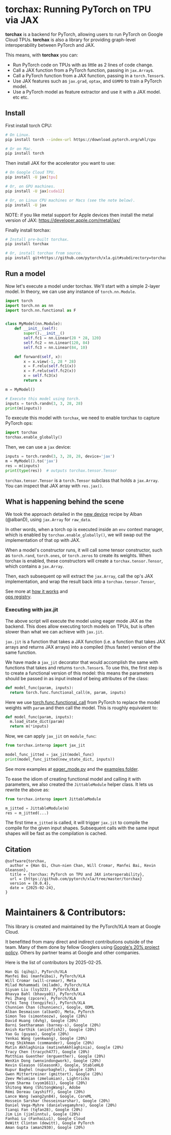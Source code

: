 # torchax: Running PyTorch on TPU via JAX

**torchax** is a backend for PyTorch, allowing users to run
PyTorch on Google Cloud TPUs. **torchax** is also a library for providing
graph-level interoperability between PyTorch and JAX.

This means, with **torchax** you can:
* Run PyTorch code on TPUs with as little as 2 lines of code change.
* Call a JAX function from a PyTorch function, passing in `jax.Array`s.
* Call a PyTorch function from a JAX function, passing in a `torch.Tensor`s.
* Use JAX features such as `jax.grad`, `optax`, and `GSMPD` to train a PyTorch
  model.
* Use a PyTorch model as feature extractor and use it with a JAX model.
etc etc.

## Install

First install torch CPU:

```bash
# On Linux.
pip install torch --index-url https://download.pytorch.org/whl/cpu

# Or on Mac.
pip install torch
```

Then install JAX for the accelerator you want to use:

```bash
# On Google Cloud TPU.
pip install -U jax[tpu]

# Or, on GPU machines.
pip install -U jax[cuda12]

# Or, on Linux CPU machines or Macs (see the note below).
pip install -U jax
```

NOTE: if you like metal support for Apple devices then install the
metal version of JAX: https://developer.apple.com/metal/jax/

Finally install torchax:

```bash
# Install pre-built torchax.
pip install torchax

# Or, install torchax from source.
pip install git+https://github.com/pytorch/xla.git#subdirectory=torchax
```

## Run a model

Now let's execute a model under torchax. We'll start with a simple 2-layer model.
In theory, we can use any instance of `torch.nn.Module`.

```python
import torch
import torch.nn as nn
import torch.nn.functional as F


class MyModel(nn.Module):
    def __init__(self):
        super().__init__()
        self.fc1 = nn.Linear(28 * 28, 120)
        self.fc2 = nn.Linear(120, 84)
        self.fc3 = nn.Linear(84, 10)

    def forward(self, x):
        x = x.view(-1, 28 * 28)
        x = F.relu(self.fc1(x))
        x = F.relu(self.fc2(x))
        x = self.fc3(x)
        return x

m = MyModel()

# Execute this model using torch.
inputs = torch.randn(3, 3, 28, 28)
print(m(inputs))
```

To execute this model with `torchax`, we need to enable torchax to capture PyTorch ops:

```python
import torchax
torchax.enable_globally()
```

Then, we can use a `jax` device:

```python
inputs = torch.randn(3, 3, 28, 28, device='jax')
m = MyModel().to('jax')
res = m(inputs)
print(type(res))  # outputs torchax.tensor.Tensor
```

`torchax.tensor.Tensor` is a `torch.Tensor` subclass that holds
a `jax.Array`. You can inspect that JAX array with `res.jax()`.

## What is happening behind the scene

We took the approach detailed in the
[new device](https://github.com/albanD/subclass_zoo/blob/main/new_device.py)
recipe by Alban (@albanD), using `jax.Array` for `raw_data`.

In other words, when a torch op is executed inside an `env` context manager,
which is enabled by `torchax.enable_globally()`, we will swap out the
implementation of that op with JAX.

When a model's constructor runs, it will call some tensor constructor, such as
`torch.rand`, `torch.ones`, or `torch.zeros` to create its weights. When torchax
is enabled, these constructors will create a `torchax.tensor.Tensor`, which
contains a `jax.Array`.

Then, each subsequent op will extract the `jax.Array`, call the op's JAX
implementation, and wrap the result back into a `torchax.tensor.Tensor`,

See more at [how it works](docs/how_it_works.md) and\
[ops registry](docs/ops_registry.md).

### Executing with jax.jit

The above script will execute the model using eager mode JAX as the backend. This
does allow executing torch models on TPUs, but is often slower than what we can
achieve with `jax.jit`.

`jax.jit` is a function that takes a JAX function (i.e. a function that takes JAX arrays
and returns JAX arrays) into a compiled (thus faster) version of the same function.

We have made a `jax_jit` decorator that would accomplish the same with functions
that takes and returns `torch.Tensor`s. To use this, the first step is to create
a functional version of this model: this means the parameters should be passed in
as input instead of being attributes of the class:

```python
def model_func(param, inputs):
  return torch.func.functional_call(m, param, inputs)
```

Here we use [torch.func.functional_call](https://pytorch.org/docs/stable/generated/torch.func.functional_call.html)
from PyTorch to replace the model weights with `param` and then call the
model. This is roughly equivalent to:

```python
def model_func(param, inputs):
  m.load_state_dict(param)
  return m(*inputs)
```

Now, we can apply `jax_jit` on `module_func`:

```python
from torchax.interop import jax_jit

model_func_jitted = jax_jit(model_func)
print(model_func_jitted(new_state_dict, inputs))
```

See more examples at [eager_mode.py](examples/eager_mode.py) and the
[examples folder](examples/).

To ease the idiom of creating functional model and calling it with parameters,
we also created the `JittableModule` helper class. It lets us rewrite the
above as:

```python
from torchax.interop import JittableModule

m_jitted = JittableModule(m)
res = m_jitted(...)
```

The first time `m_jitted` is called, it will trigger `jax.jit` to compile the
compile for the given input shapes. Subsequent calls with the same input shapes
will be fast as the compilation is cached.

## Citation

```
@software{torchax,
  author = {Han Qi, Chun-nien Chan, Will Cromar, Manfei Bai, Kevin Gleanson},
  title = {torchax: PyTorch on TPU and JAX interoperability},
  url = {https://github.com/pytorch/xla/tree/master/torchax}
  version = {0.0.4},
  date = {2025-02-24},
}
```

# Maintainers & Contributors:

This library is created and maintained by the PyTorch/XLA team at Google Cloud.

It benefitted from many direct and indirect
contributions outside of the team. Many of them done by
fellow Googlers using [Google's 20% project policy](https://ebsedu.org/blog/google-tapping-workplace-actualization-20-time-rule).
Others by partner teams at Google and other companies.

Here is the list of contributors by 2025-02-25.

```
Han Qi (qihqi), PyTorch/XLA
Manfei Bai (manfeibai), PyTorch/XLA
Will Cromar (will-cromar), Meta
Milad Mohammadi (miladm), PyTorch/XLA
Siyuan Liu (lsy323), PyTorch/XLA
Bhavya Bahl (bhavya01), PyTorch/XLA
Pei Zhang (zpcore), PyTorch/XLA
Yifei Teng (tengyifei), PyTorch/XLA
Chunnien Chan (chunnienc), Google, ODML
Alban Desmaison (albanD), Meta, PyTorch
Simon Teo (simonteozw), Google (20%)
David Huang (dvhg), Google (20%)
Barni Seetharaman (barney-s), Google (20%)
Anish Karthik (anishfish2), Google (20%)
Yao Gu (guyao), Google (20%)
Yenkai Wang (yenkwang), Google (20%)
Greg Shikhman (commander), Google (20%)
Matin Akhlaghinia (matinehAkhlaghinia), Google (20%)
Tracy Chen (tracych477), Google (20%)
Matthias Guenther (mrguenther), Google (20%)
WenXin Dong (wenxindongwork), Google (20%)
Kevin Gleason (GleasonK), Google, StableHLO
Nupur Baghel (nupurbaghel), Google (20%)
Gwen Mittertreiner (gmittert), Google (20%)
Zeev Melumian (zmelumian), Lightricks
Vyom Sharma (vyom1611), Google (20%)
Shitong Wang (ShitongWang), Adobe
Rémi Doreau (ayshiff), Google (20%)
Lance Wang (wang2yn84), Google, CoreML
Hossein Sarshar (hosseinsarshar), Google (20%)
Daniel Vega-Myhre (danielvegamyhre), Google (20%)
Tianqi Fan (tqfan28), Google (20%)
Jim Lin (jimlinntu), Google (20%)
Fanhai Lu (FanhaiLu1), Google Cloud
DeWitt Clinton (dewitt), Google PyTorch
Aman Gupta (aman2930), Google (20%)
```
